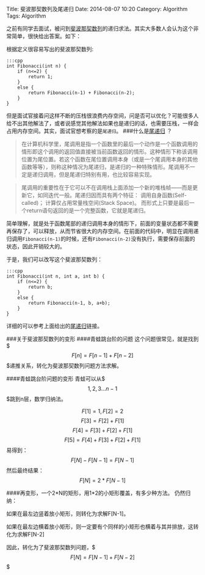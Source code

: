 Title: 斐波那契数列及尾递归
Date: 2014-08-07 10:20
Category: Algorithm
Tags: Algorithm

之前有同学去面试，被问到[斐波那契数列](http://zh.wikipedia.org/zh/%E6%96%90%E6%B3%A2%E9%82%A3%E5%A5%91%E6%95%B0%E5%88%97)的递归求法。其实大多数人会认为这个非常简单，很快给出答案。如下：

根据定义很容易写出的斐波那契数列:

    :::cpp
    int Fibonacci(int n) {
        if (n<=2) {
            return 1;
        }
        else {
            return Fibonacci(n-1) + Fibonacci(n-2);
        }
    }

但是面试官接着问这样不断的压栈很浪费内存空间，问是否可以优化？可能很多人给不出其他解法了，或者说感觉其他解法如果也是递归的话，也需要压栈，一样会占用内存空间。其实，面试官想考察的是<code>尾递归</code>。
###什么是[尾递归](http://zh.wikipedia.org/wiki/%E5%B0%BE%E8%B0%83%E7%94%A8) ？
>在计算机科学里，尾调用是指一个函数里的最后一个动作是一个函数调用的情形即这个调用的返回值直接被当前函数返回的情形。这种情形下称该调用位置为尾位置。若这个函数在尾位置调用本身（或是一个尾调用本身的其他函数等等），则称这种情况为尾递归，是递归的一种特殊情形。尾调用不一定是递归调用，但是尾递归特别有用，也比较容易实现。

>尾调用的重要性在于它可以不在调用栈上面添加一个新的堆栈帧——而是更新它，如同迭代一般。尾递归因而具有两个特征：
调用自身函数(Self-called)；
计算仅占用常量栈空间(Stack Space)。
而形式上只要是最后一个return语句返回的是一个完整函数，它就是尾递归。

简单理解，就是处于函数尾部的递归调用本身的情形下，前面的变量状态都不需要再保存了，可以释放，从而节省很大的内存空间。在前面的代码中，明显在调用递归调用<code>Fibonacci(n-1)</code>的时候，还有<code>Fibonacci(n-2)</code>没有执行，需要保存前面的状态，因此开销较大的。

于是，我们可以改写这个斐波那契数列：

    :::cpp
    int Fibonacci(int n, int a, int b) {
        if (n<=2) {
            return b;
        }
        else {
            return Fibonacci(n-1, b, a+b);
        }
    }

详细的可以参考上面给出的[尾递归](http://zh.wikipedia.org/wiki/%E5%B0%BE%E8%B0%83%E7%94%A8)链接。

###关于斐波那契数列的变形
####青蛙跳台阶的问题
这个问题很常见，就是找到$$$F[n] = F[n-1] + F[n-2]$$$递推关系，转化为斐波那契数列问题方法求解。

####青蛙跳台阶问题的变形
青蛙可以从$$$1,2,3...n-1$$$跳到n层，数学归纳法。

$$F[1] = 1, F[2] = 2$$
$$F[3] = F[2] + F[1]$$
$$F[4] = F[3] + F[2] + F[1]$$
$$F[5] = F[4] + F[3] + F[2] + F[1]$$
易得到：
$$F[N] - F[N-1] = F[N-1]$$
然后最终结果：
$$F[N]=2*F[N-1]$$

####再变形，一个2\*N的矩形，用1\*2的小矩形覆盖，有多少种方法。
仍然归纳：

如果在最左边竖着放小矩形，则转化为求解F[N-1]。

如果在最左边横着放小矩形，则一定要有个同样的小矩形也横着与其并排放，这转化为求解F[N-2]

因此，转化为了斐波那契数列问题，$$$F[N] = F[N-1] + F[N-2]$$$


